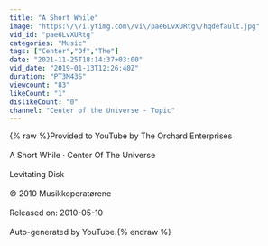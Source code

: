 ```yaml
---
title: "A Short While"
image: "https:\/\/i.ytimg.com\/vi\/pae6LvXURtg\/hqdefault.jpg"
vid_id: "pae6LvXURtg"
categories: "Music"
tags: ["Center","Of","The"]
date: "2021-11-25T18:14:37+03:00"
vid_date: "2019-01-13T12:26:40Z"
duration: "PT3M43S"
viewcount: "83"
likeCount: "1"
dislikeCount: "0"
channel: "Center of the Universe - Topic"
---
```

{% raw %}Provided to YouTube by The Orchard Enterprises<br /><br />A Short While · Center Of The Universe<br /><br />Levitating Disk<br /><br />℗ 2010 Musikkoperatørene<br /><br />Released on: 2010-05-10<br /><br />Auto-generated by YouTube.{% endraw %}
